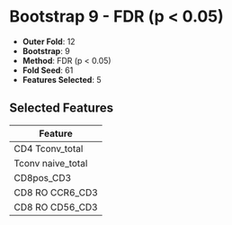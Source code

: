 # Bootstrap 9 - FDR (p < 0.05)

- **Outer Fold**: 12
- **Bootstrap**: 9
- **Method**: FDR (p < 0.05)
- **Fold Seed**: 61
- **Features Selected**: 5

## Selected Features

| Feature |
|---------|
| CD4 Tconv_total |
| Tconv naive_total |
| CD8pos_CD3 |
| CD8 RO CCR6_CD3 |
| CD8 RO CD56_CD3 |

